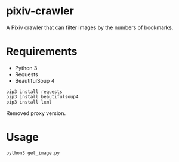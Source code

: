 # pixiv-crawler
A Pixiv crawler that can filter images by the numbers of bookmarks.

# Requirements
* Python 3
* Requests
* BeautifulSoup 4
```
pip3 install requests
pip3 install beautifulsoup4
pip3 install lxml
```

Removed proxy version.

# Usage
```
python3 get_image.py
```
